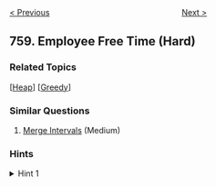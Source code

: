<!--|This file generated by command(leetcode description); DO NOT EDIT.    |-->
<!--+----------------------------------------------------------------------+-->
<!--|@author    Openset <openset.wang@gmail.com>                           |-->
<!--|@link      https://github.com/openset                                 |-->
<!--|@home      https://github.com/openset/leetcode                        |-->
<!--+----------------------------------------------------------------------+-->

[< Previous](https://github.com/openset/leetcode/tree/master/problems/bold-words-in-string "Bold Words in String")
　　　　　　　　　　　　　　　　
[Next >](https://github.com/openset/leetcode/tree/master/problems/find-anagram-mappings "Find Anagram Mappings")

## 759. Employee Free Time (Hard)



### Related Topics
  [[Heap](https://github.com/openset/leetcode/tree/master/tag/heap/README.md)]
  [[Greedy](https://github.com/openset/leetcode/tree/master/tag/greedy/README.md)]

### Similar Questions
  1. [Merge Intervals](https://github.com/openset/leetcode/tree/master/problems/merge-intervals) (Medium)

### Hints
<details>
<summary>Hint 1</summary>
Take all the intervals and do an "events" (or "line sweep") approach - an event of (x, OPEN) increases the number of active intervals, while (x, CLOSE) decreases it.

Processing in sorted order from left to right, if the number of active intervals is zero, then you crossed a region of common free time.
</details>
